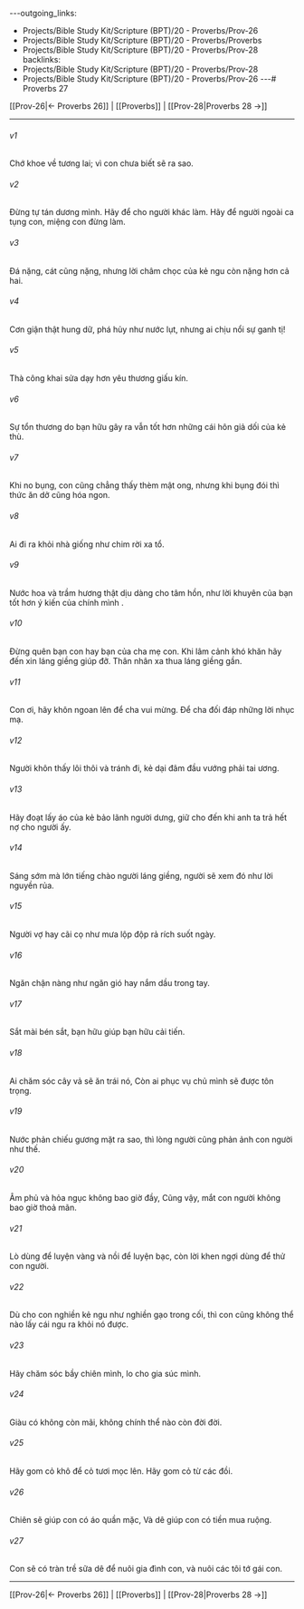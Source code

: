 ---outgoing_links:
  - Projects/Bible Study Kit/Scripture (BPT)/20 - Proverbs/Prov-26
  - Projects/Bible Study Kit/Scripture (BPT)/20 - Proverbs/Proverbs
  - Projects/Bible Study Kit/Scripture (BPT)/20 - Proverbs/Prov-28
backlinks:
  - Projects/Bible Study Kit/Scripture (BPT)/20 - Proverbs/Prov-28
  - Projects/Bible Study Kit/Scripture (BPT)/20 - Proverbs/Prov-26
---# Proverbs 27

[[Prov-26|← Proverbs 26]] | [[Proverbs]] | [[Prov-28|Proverbs 28 →]]
***



###### v1 
Chớ khoe về tương lai; vì con chưa biết sẽ ra sao. 

###### v2 
Đừng tự tán dương mình. Hãy để cho người khác làm. Hãy để người ngoài ca tụng con, miệng con đừng làm. 

###### v3 
Đá nặng, cát cũng nặng, nhưng lời châm chọc của kẻ ngu còn nặng hơn cả hai. 

###### v4 
Cơn giận thật hung dữ, phá hủy như nước lụt, nhưng ai chịu nổi sự ganh tị! 

###### v5 
Thà công khai sửa dạy hơn yêu thương giấu kín. 

###### v6 
Sự tổn thương do bạn hữu gây ra vẫn tốt hơn những cái hôn giả dối của kẻ thù. 

###### v7 
Khi no bụng, con cũng chẳng thấy thèm mật ong, nhưng khi bụng đói thì thức ăn dở cũng hóa ngon. 

###### v8 
Ai đi ra khỏi nhà giống như chim rời xa tổ. 

###### v9 
Nước hoa và trầm hương thật dịu dàng cho tâm hồn, như lời khuyên của bạn tốt hơn ý kiến của chính mình . 

###### v10 
Đừng quên bạn con hay bạn của cha mẹ con. Khi lâm cảnh khó khăn hãy đến xin láng giềng giúp đỡ. Thân nhân xa thua láng giềng gần. 

###### v11 
Con ơi, hãy khôn ngoan lên để cha vui mừng. Để cha đối đáp những lời nhục mạ. 

###### v12 
Người khôn thấy lôi thôi và tránh đi, kẻ dại đâm đầu vướng phải tai ương. 

###### v13 
Hãy đoạt lấy áo của kẻ bảo lãnh người dưng, giữ cho đến khi anh ta trả hết nợ cho người ấy. 

###### v14 
Sáng sớm mà lớn tiếng chào người láng giềng, người sẽ xem đó như lời nguyền rủa. 

###### v15 
Người vợ hay cãi cọ như mưa lộp độp rả rích suốt ngày. 

###### v16 
Ngăn chận nàng như ngăn gió hay nắm dầu trong tay. 

###### v17 
Sắt mài bén sắt, bạn hữu giúp bạn hữu cải tiến. 

###### v18 
Ai chăm sóc cây vả sẽ ăn trái nó, Còn ai phục vụ chủ mình sẽ được tôn trọng. 

###### v19 
Nước phản chiếu gương mặt ra sao, thì lòng người cũng phản ảnh con người như thế. 

###### v20 
Âm phủ và hỏa ngục không bao giờ đầy, Cũng vậy, mắt con người không bao giờ thoả mãn. 

###### v21 
Lò dùng để luyện vàng và nồi để luyện bạc, còn lời khen ngợi dùng để thử con người. 

###### v22 
Dù cho con nghiền kẻ ngu như nghiền gạo trong cối, thì con cũng không thể nào lấy cái ngu ra khỏi nó được. 

###### v23 
Hãy chăm sóc bầy chiên mình, lo cho gia súc mình. 

###### v24 
Giàu có không còn mãi, không chính thể nào còn đời đời. 

###### v25 
Hãy gom cỏ khô để cỏ tươi mọc lên. Hãy gom cỏ từ các đồi. 

###### v26 
Chiên sẽ giúp con có áo quần mặc, Và dê giúp con có tiền mua ruộng. 

###### v27 
Con sẽ có tràn trề sữa dê để nuôi gia đình con, và nuôi các tôi tớ gái con.

***
[[Prov-26|← Proverbs 26]] | [[Proverbs]] | [[Prov-28|Proverbs 28 →]]
